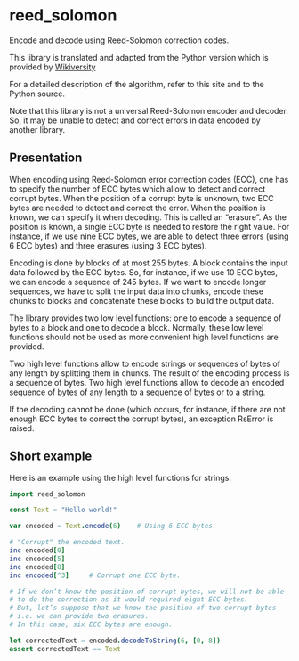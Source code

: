 # reed_solomon

Encode and decode using Reed-Solomon correction codes.

This library is translated and adapted from the Python version which is provided by [Wikiversity](https://en.wikiversity.org/wiki/Reed%E2%80%93Solomon_codes_for_coders)

For a detailed description of the algorithm, refer to this site and to the Python source.

Note that this library is not a universal Reed-Solomon encoder and decoder. So, it may be unable to detect and correct errors in data encoded by another library.

## Presentation

When encoding using Reed-Solomon error correction codes (ECC), one has to specify the number of ECC bytes which allow to detect and correct corrupt bytes.
When the position of a corrupt byte is unknown, two ECC bytes are needed to detect and correct the error.
When the position is known, we can specify it when decoding. This is called an “erasure”. As the position is known, a single ECC byte is needed to restore the right value.
For instance, if we use nine ECC bytes, we are able to detect three errors (using 6 ECC bytes) and three erasures (using 3 ECC bytes).

Encoding is done by blocks of at most 255 bytes. A block contains the input data followed by the ECC bytes. So, for instance, if we use 10 ECC bytes, we can encode
a sequence of 245 bytes. If we want to encode longer sequences, we have to split the input data into chunks, encode these chunks to blocks and concatenate these blocks to build the output data.

The library provides two low level functions: one to encode a sequence of bytes to a block and one to decode a block. Normally, these low level functions should not be used as more convenient high level functions are provided.

Two high level functions allow to encode strings or sequences of bytes of any length by splitting them in chunks. The result of the encoding process is a sequence of bytes.
Two high level functions allow to decode an encoded sequence of bytes of any length to a sequence of bytes or to a string.

If the decoding cannot be done (which occurs, for instance, if there are not enough ECC bytes to correct the corrupt bytes), an exception RsError is raised.

## Short example

Here is an example using the high level functions for strings:

```Nim
import reed_solomon

const Text = "Hello world!"

var encoded = Text.encode(6)    # Using 6 ECC bytes.

# "Corrupt" the encoded text.
inc encoded[0]
inc encoded[5]
inc encoded[8]
inc encoded[^3]     # Corrupt one ECC byte.

# If we don’t know the position of corrupt bytes, we will not be able
# to do the correction as it would required eight ECC bytes.
# But, let’s suppose that we know the position of two corrupt bytes
# i.e. we can provide two erasures.
# In this case, six ECC bytes are enough.

let correctedText = encoded.decodeToString(6, [0, 8])
assert correctedText == Text
```
